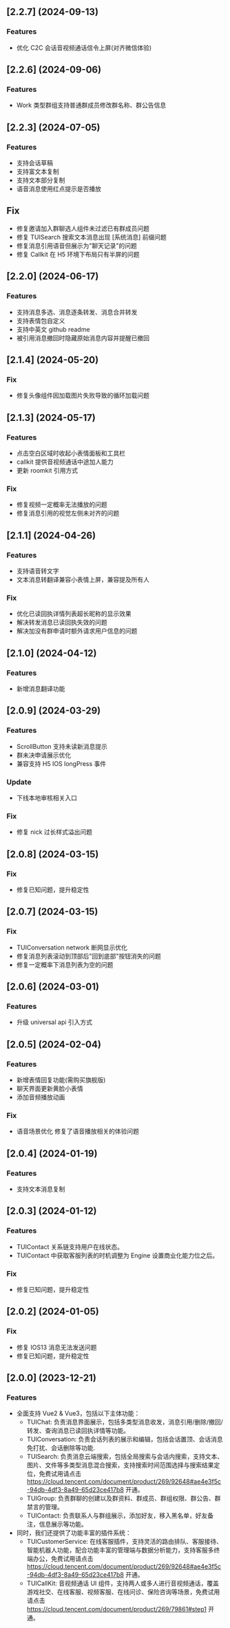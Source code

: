## [2.2.7] (2024-09-13)

### Features
- 优化 C2C 会话音视频通话信令上屏(对齐微信体验)

## [2.2.6] (2024-09-06)

### Features
- Work 类型群组支持普通群成员修改群名称、群公告信息

## [2.2.3] (2024-07-05)

### Features
- 支持会话草稿
- 支持富文本复制
- 支持文本部分复制
- 语音消息使用红点提示是否播放

## Fix
- 修复邀请加入群聊选人组件未过滤已有群成员问题
- 修复 TUISearch 搜索文本消息出现 [系统消息] 前缀问题
- 修复消息引用语音但展示为"聊天记录"的问题
- 修复 Callkit 在 H5 环境下布局只有半屏的问题

## [2.2.0] (2024-06-17)

### Features
- 支持消息多选、消息逐条转发、消息合并转发
- 支持表情包自定义
- 支持中英文 github readme
- 被引用消息撤回时隐藏原始消息内容并提醒已撤回

## [2.1.4] (2024-05-20)

### Fix
- 修复头像组件因加载图片失败导致的循环加载问题

## [2.1.3] (2024-05-17)

### Features
- 点击空白区域时收起小表情面板和工具栏
- callkit 提供音视频通话中途加人能力
- 更新 roomkit 引用方式

### Fix

- 修复视频一定概率无法播放的问题
- 修复消息引用的视觉左侧未对齐的问题

## [2.1.1] (2024-04-26)

### Features
- 支持语音转文字
- 文本消息转翻译兼容小表情上屏，兼容提及所有人

### Fix
- 优化已读回执详情列表超长昵称的显示效果
- 解决转发消息已读回执失效的问题
- 解决加没有群申请时额外请求用户信息的问题

## [2.1.0] (2024-04-12)

### Features
- 新增消息翻译功能

## [2.0.9] (2024-03-29)

### Features
- ScrollButton 支持未读新消息提示
- 群未决申请展示优化
- 兼容支持 H5 IOS longPress 事件

### Update
- 下线本地审核相关入口

### Fix
- 修复 nick 过长样式溢出问题

## [2.0.8] (2024-03-15)

### Fix
- 修复已知问题，提升稳定性

## [2.0.7] (2024-03-15)

### Fix
- TUIConversation network 断网显示优化
- 修复消息列表滚动到顶部后"回到底部"按钮消失的问题
- 修复一定概率下消息列表为空的问题

## [2.0.6] (2024-03-01)

### Features

- 升级 universal api 引入方式

## [2.0.5] (2024-02-04)

### Features

- 新增表情回复功能(需购买旗舰版)
- 聊天界面更新黄脸小表情
- 添加音频播放动画

### Fix

- 语音场景优化 修复了语音播放相关的体验问题

## [2.0.4] (2024-01-19)

### Features

- 支持文本消息复制

## [2.0.3] (2024-01-12)

### Features

- TUIContact 关系链支持用户在线状态。
- TUIContact 中获取客服列表的时机调整为 Engine 设置商业化能力位之后。

### Fix

- 修复已知问题，提升稳定性

## [2.0.2] (2024-01-05)

### Fix

- 修复 IOS13 消息无法发送问题
- 修复已知问题，提升稳定性

## [2.0.0] (2023-12-21)

### Features

- 全面支持 Vue2 & Vue3，包括以下主体功能：
  - TUIChat: 负责消息界面展示，包括多类型消息收发，消息引用/删除/撤回/转发、查询消息已读回执详情等功能。
  - TUIConversation: 负责会话列表的展示和编辑，包括会话置顶、会话消息免打扰、会话删除等功能.
  - TUISearch: 负责消息云端搜索，包括全局搜索与会话内搜索，支持文本、图片、文件等多类型消息混合搜索，支持搜索时间范围选择与搜索结果定位，免费试用请点击 https://cloud.tencent.com/document/product/269/92648#ae4e3f5c-94db-4df3-8a49-65d23ce417b8 开通。
  - TUIGroup: 负责群聊的创建以及群资料、群成员、群组权限、群公告、群禁言的管理。
  - TUIContact: 负责联系人与群组展示，添加好友，移入黑名单，好友备注，信息展示等功能。
- 同时，我们还提供了功能丰富的插件系统：
  - TUICustomerService: 在线客服插件，支持灵活的路由排队、客服接待、智能机器人功能，配合功能丰富的管理端与数据分析能力，支持客服多终端办公，免费试用请点击 https://cloud.tencent.com/document/product/269/92648#ae4e3f5c-94db-4df3-8a49-65d23ce417b8 开通。
  - TUICallKit: 音视频通话 UI 组件，支持两人或多人进行音视频通话，覆盖游戏社交、在线客服、视频客服、在线问诊、保险咨询等场景，免费试用请点击 https://cloud.tencent.com/document/product/269/79861#step1 开通。
